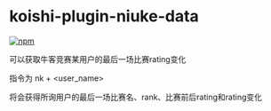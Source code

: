 # koishi-plugin-niuke-data

[![npm](https://img.shields.io/npm/v/koishi-plugin-niuke-data?style=flat-square)](https://www.npmjs.com/package/koishi-plugin-niuke-data)

可以获取牛客竞赛某用户的最后一场比赛rating变化

指令为 nk + <user_name>

将会获得所询用户的最后一场比赛名、rank、比赛前后rating和rating变化

